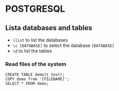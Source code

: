 # POSTGRESQL

## Lista databases and tables
- `\list` to list the databases
- `\c [DATABASE]` to select the database `[DATABASE]`
-  `\d` to list the tables

### Read files of the system
```pgsql
CREATE TABLE demo(t text);
COPY demo from '[FILENAME]';
SELECT * FROM demo; 
```

